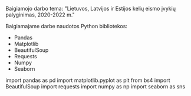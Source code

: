 Baigiamojo darbo tema:
"Lietuvos, Latvijos ir Estijos kelių eismo įvykių palyginimas, 2020-2022 m."

Baigiamajame darbe naudotos Python bibliotekos:
* Pandas
* Matplotlib
* BeautifulSoup
* Requests
* Numpy
* Seaborn

import pandas as pd
import matplotlib.pyplot as plt
from bs4 import BeautifulSoup
import requests
import numpy as np
import seaborn as sns


